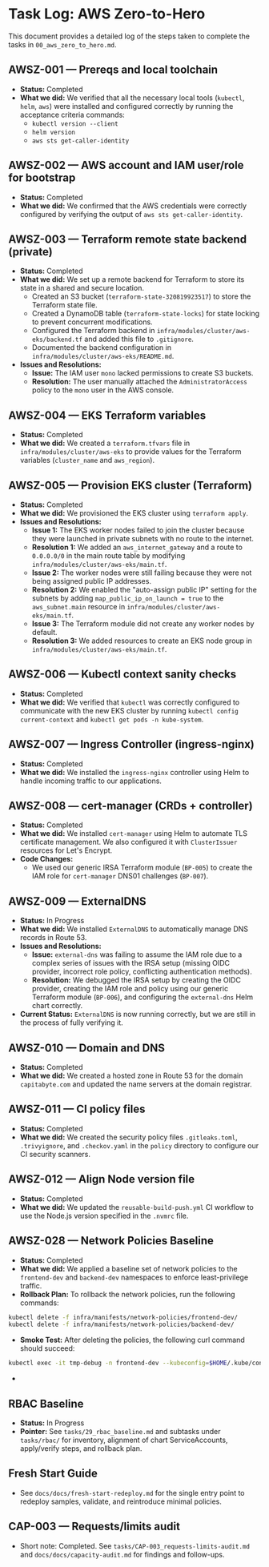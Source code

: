 # Task Log: AWS Zero-to-Hero

This document provides a detailed log of the steps taken to complete the tasks in `00_aws_zero_to_hero.md`.

## AWSZ-001 — Prereqs and local toolchain

- **Status:** Completed
- **What we did:** We verified that all the necessary local tools (`kubectl`, `helm`, `aws`) were installed and configured correctly by running the acceptance criteria commands:
  - `kubectl version --client`
  - `helm version`
  - `aws sts get-caller-identity`

## AWSZ-002 — AWS account and IAM user/role for bootstrap

- **Status:** Completed
- **What we did:** We confirmed that the AWS credentials were correctly configured by verifying the output of `aws sts get-caller-identity`.

## AWSZ-003 — Terraform remote state backend (private)

- **Status:** Completed
- **What we did:** We set up a remote backend for Terraform to store its state in a shared and secure location.
  - Created an S3 bucket (`terraform-state-320819923517`) to store the Terraform state file.
  - Created a DynamoDB table (`terraform-state-locks`) for state locking to prevent concurrent modifications.
  - Configured the Terraform backend in `infra/modules/cluster/aws-eks/backend.tf` and added this file to `.gitignore`.
  - Documented the backend configuration in `infra/modules/cluster/aws-eks/README.md`.
- **Issues and Resolutions:**
  - **Issue:** The IAM user `mono` lacked permissions to create S3 buckets.
  - **Resolution:** The user manually attached the `AdministratorAccess` policy to the `mono` user in the AWS console.

## AWSZ-004 — EKS Terraform variables

- **Status:** Completed
- **What we did:** We created a `terraform.tfvars` file in `infra/modules/cluster/aws-eks` to provide values for the Terraform variables (`cluster_name` and `aws_region`).

## AWSZ-005 — Provision EKS cluster (Terraform)

- **Status:** Completed
- **What we did:** We provisioned the EKS cluster using `terraform apply`.
- **Issues and Resolutions:**
  - **Issue 1:** The EKS worker nodes failed to join the cluster because they were launched in private subnets with no route to the internet.
  - **Resolution 1:** We added an `aws_internet_gateway` and a route to `0.0.0.0/0` in the main route table by modifying `infra/modules/cluster/aws-eks/main.tf`.
  - **Issue 2:** The worker nodes were still failing because they were not being assigned public IP addresses.
  - **Resolution 2:** We enabled the "auto-assign public IP" setting for the subnets by adding `map_public_ip_on_launch = true` to the `aws_subnet.main` resource in `infra/modules/cluster/aws-eks/main.tf`.
  - **Issue 3:** The Terraform module did not create any worker nodes by default.
  - **Resolution 3:** We added resources to create an EKS node group in `infra/modules/cluster/aws-eks/main.tf`.

## AWSZ-006 — Kubectl context sanity checks

- **Status:** Completed
- **What we did:** We verified that `kubectl` was correctly configured to communicate with the new EKS cluster by running `kubectl config current-context` and `kubectl get pods -n kube-system`.

## AWSZ-007 — Ingress Controller (ingress-nginx)

- **Status:** Completed
- **What we did:** We installed the `ingress-nginx` controller using Helm to handle incoming traffic to our applications.

## AWSZ-008 — cert-manager (CRDs + controller)

- **Status:** Completed
- **What we did:** We installed `cert-manager` using Helm to automate TLS certificate management. We also configured it with `ClusterIssuer` resources for Let's Encrypt.
- **Code Changes:**
  - We used our generic IRSA Terraform module (`BP-005`) to create the IAM role for `cert-manager` DNS01 challenges (`BP-007`).

## AWSZ-009 — ExternalDNS

- **Status:** In Progress
- **What we did:** We installed `ExternalDNS` to automatically manage DNS records in Route 53.
- **Issues and Resolutions:**
  - **Issue:** `external-dns` was failing to assume the IAM role due to a complex series of issues with the IRSA setup (missing OIDC provider, incorrect role policy, conflicting authentication methods).
  - **Resolution:** We debugged the IRSA setup by creating the OIDC provider, creating the IAM role and policy using our generic Terraform module (`BP-006`), and configuring the `external-dns` Helm chart correctly.
- **Current Status:** `ExternalDNS` is now running correctly, but we are still in the process of fully verifying it.

## AWSZ-010 — Domain and DNS

- **Status:** Completed
- **What we did:** We created a hosted zone in Route 53 for the domain `capitabyte.com` and updated the name servers at the domain registrar.

## AWSZ-011 — CI policy files

- **Status:** Completed
- **What we did:** We created the security policy files `.gitleaks.toml`, `.trivyignore`, and `.checkov.yaml` in the `policy` directory to configure our CI security scanners.

## AWSZ-012 — Align Node version file

- **Status:** Completed
- **What we did:** We updated the `reusable-build-push.yml` CI workflow to use the Node.js version specified in the `.nvmrc` file.

## AWSZ-028 — Network Policies Baseline

- **Status:** Completed
- **What we did:** We applied a baseline set of network policies to the `frontend-dev` and `backend-dev` namespaces to enforce least-privilege traffic.
- **Rollback Plan:** To rollback the network policies, run the following commands:

```bash
kubectl delete -f infra/manifests/network-policies/frontend-dev/
kubectl delete -f infra/manifests/network-policies/backend-dev/
```

- **Smoke Test:** After deleting the policies, the following curl command should succeed:

```bash
kubectl exec -it tmp-debug -n frontend-dev --kubeconfig=$HOME/.kube/config -- curl -v http://backend-sample.backend-dev:80/api/health
```

-

## RBAC Baseline

- **Status:** In Progress
- **Pointer:** See `tasks/29_rbac_baseline.md` and subtasks under `tasks/rbac/` for inventory, alignment of chart ServiceAccounts, apply/verify steps, and rollback plan.

## Fresh Start Guide

- See `docs/docs/fresh-start-redeploy.md` for the single entry point to redeploy samples, validate, and reintroduce minimal policies.

## CAP-003 — Requests/limits audit

- Short note: Completed. See `tasks/CAP-003_requests-limits-audit.md` and `docs/docs/capacity-audit.md` for findings and follow-ups.
